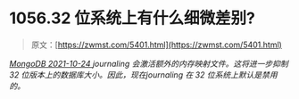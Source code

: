 <!--yml
category: 未分类
date: 0001-01-01 00:00:00
--->

# 1056.32 位系统上有什么细微差别?

> 原文：[https://zwmst.com/5401.html](https://zwmst.com/5401.html)

   [ *MongoDB* ](https://zwmst.com/mongodb)*[ <time datetime="2021-10-24T13:41:05+08:00"> 2021-10-24 </time> ](https://zwmst.com/5401.html)  journaling 会激活额外的内存映射文件。这将进一步抑制 32 位版本上的数据库大小。因此，现在journaling 在 32 位系统上默认是禁用的。*